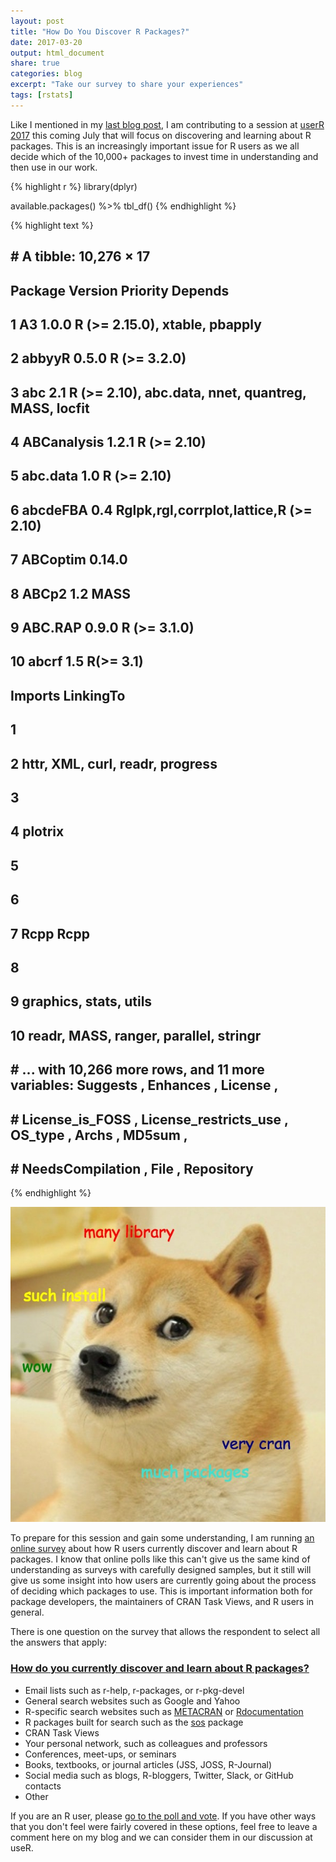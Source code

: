 ```yaml
---
layout: post
title: "How Do You Discover R Packages?"
date: 2017-03-20
output: html_document
share: true
categories: blog
excerpt: "Take our survey to share your experiences"
tags: [rstats]
---
```




Like I mentioned in my [last blog post](http://juliasilge.com/blog/Scraping-CRAN/), I am contributing to a session at [userR 2017](https://user2017.brussels/) this coming July that will focus on discovering and learning about R packages. This is an increasingly important issue for R users as we all decide which of the 10,000+ packages to invest time in understanding and then use in our work.


{% highlight r %}
library(dplyr)

available.packages() %>% 
    tbl_df()
{% endhighlight %}



{% highlight text %}
## # A tibble: 10,276 × 17
##        Package Version Priority                                             Depends
##          <chr>   <chr>    <chr>                                               <chr>
## 1           A3   1.0.0     <NA>                      R (>= 2.15.0), xtable, pbapply
## 2       abbyyR   0.5.0     <NA>                                        R (>= 3.2.0)
## 3          abc     2.1     <NA> R (>= 2.10), abc.data, nnet, quantreg, MASS, locfit
## 4  ABCanalysis   1.2.1     <NA>                                         R (>= 2.10)
## 5     abc.data     1.0     <NA>                                         R (>= 2.10)
## 6     abcdeFBA     0.4     <NA>              Rglpk,rgl,corrplot,lattice,R (>= 2.10)
## 7     ABCoptim  0.14.0     <NA>                                                <NA>
## 8        ABCp2     1.2     <NA>                                                MASS
## 9      ABC.RAP   0.9.0     <NA>                                        R (>= 3.1.0)
## 10       abcrf     1.5     <NA>                                           R(>= 3.1)
##                                   Imports LinkingTo
##                                     <chr>     <chr>
## 1                                    <NA>      <NA>
## 2        httr, XML, curl, readr, progress      <NA>
## 3                                    <NA>      <NA>
## 4                                 plotrix      <NA>
## 5                                    <NA>      <NA>
## 6                                    <NA>      <NA>
## 7                                    Rcpp      Rcpp
## 8                                    <NA>      <NA>
## 9                  graphics, stats, utils      <NA>
## 10 readr, MASS, ranger, parallel, stringr      <NA>
## # ... with 10,266 more rows, and 11 more variables: Suggests <chr>, Enhances <chr>, License <chr>,
## #   License_is_FOSS <chr>, License_restricts_use <chr>, OS_type <chr>, Archs <chr>, MD5sum <chr>,
## #   NeedsCompilation <chr>, File <chr>, Repository <chr>
{% endhighlight %}

![center](/figs/2017-03-20-Package-Search/cran_doge.jpeg)

To prepare for this session and gain some understanding, I am running [an online survey](http://doo.vote/a87ff60) about how R users currently discover and learn about R packages. I know that online polls like this can't give us the same kind of understanding as surveys with carefully designed samples, but it still will give us some insight into how users are currently going about the process of deciding which packages to use. This is important information both for package developers, the maintainers of CRAN Task Views, and R users in general.

There is one question on the survey that allows the respondent to select all the answers that apply:

### [How do you currently discover and learn about R packages?](http://doo.vote/a87ff60)

- Email lists such as r-help, r-packages, or r-pkg-devel
- General search websites such as Google and Yahoo
- R-specific search websites such as [METACRAN](https://www.r-pkg.org) or [Rdocumentation](https://www.rdocumentation.org/)
- R packages built for search such as the [sos](https://cran.r-project.org/package=sos) package
- CRAN Task Views
- Your personal network, such as colleagues and professors
- Conferences, meet-ups, or seminars
- Books, textbooks, or journal articles (JSS, JOSS, R-Journal)
- Social media such as blogs, R-bloggers, Twitter, Slack, or GitHub contacts
- Other

If you are an R user, please [go to the poll and vote](http://doo.vote/a87ff60). If you have other ways that you don't feel were fairly covered in these options, feel free to leave a comment here on my blog and we can consider them in our discussion at useR.
